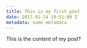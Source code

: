 ```yaml
---
title: This is my first post
date: 2017-01-14 19:51:00 Z
metadata: some metadata
---
```


This is the content of my post?